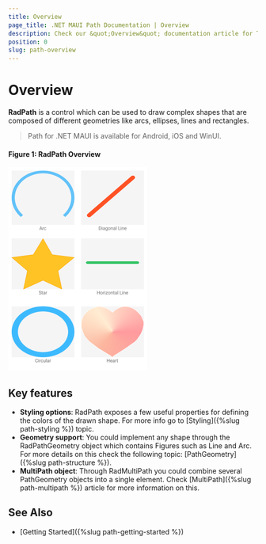 ```yaml
---
title: Overview
page_title: .NET MAUI Path Documentation | Overview
description: Check our &quot;Overview&quot; documentation article for Telerik Path for .NET MAUI.
position: 0
slug: path-overview
---
```


# Overview

**RadPath** is a control which can be used to draw complex shapes that are composed of different geometries like arcs, ellipses, lines and rectangles. 

> Path for .NET MAUI is available for Android, iOS and WinUI.

#### Figure 1: RadPath Overview

![Path Overview](images/paths.png)

## Key features

* **Styling options**: RadPath exposes a few useful properties for defining the colors of the drawn shape.  For more info go to [Styling]({%slug path-styling %}) topic.
* **Geometry support**: You could implement any shape through the RadPathGeometry object which contains Figures such as Line and Arc. For more details on this check the following topic: [PathGeometry]({%slug path-structure %}).
* **MultiPath object**: Through RadMultiPath you could combine several PathGeometry objects into a single element. Check [MultiPath]({%slug path-multipath %}) article for more information on this.


## See Also

* [Getting Started]({%slug path-getting-started %})